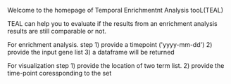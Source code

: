 Welcome to the homepage of Temporal Enrichmentnt Analysis tooL(TEAL)

TEAL can help you to evaluate if the results from an enrichment analysis results are still comparable or not. 

For enrichment analysis. 
step 1) provide a timepoint ('yyyy-mm-dd')
     2) provide the input gene list
     3) a dataframe will be returned

For visualization
step 1) provide the location of two term list.
     2) provide the time-point coressponding to the set 
